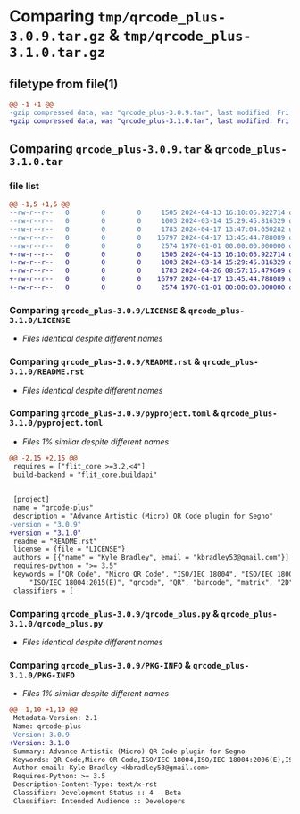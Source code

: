 # Comparing `tmp/qrcode_plus-3.0.9.tar.gz` & `tmp/qrcode_plus-3.1.0.tar.gz`

## filetype from file(1)

```diff
@@ -1 +1 @@
-gzip compressed data, was "qrcode_plus-3.0.9.tar", last modified: Fri Jan  1 00:00:00 2016, max compression
+gzip compressed data, was "qrcode_plus-3.1.0.tar", last modified: Fri Jan  1 00:00:00 2016, max compression
```

## Comparing `qrcode_plus-3.0.9.tar` & `qrcode_plus-3.1.0.tar`

### file list

```diff
@@ -1,5 +1,5 @@
--rw-r--r--   0        0        0     1505 2024-04-13 16:10:05.922714 qrcode_plus-3.0.9/LICENSE
--rw-r--r--   0        0        0     1003 2024-03-14 15:29:45.816329 qrcode_plus-3.0.9/README.rst
--rw-r--r--   0        0        0     1783 2024-04-17 13:47:04.650282 qrcode_plus-3.0.9/pyproject.toml
--rw-r--r--   0        0        0    16797 2024-04-17 13:45:44.788089 qrcode_plus-3.0.9/qrcode_plus.py
--rw-r--r--   0        0        0     2574 1970-01-01 00:00:00.000000 qrcode_plus-3.0.9/PKG-INFO
+-rw-r--r--   0        0        0     1505 2024-04-13 16:10:05.922714 qrcode_plus-3.1.0/LICENSE
+-rw-r--r--   0        0        0     1003 2024-03-14 15:29:45.816329 qrcode_plus-3.1.0/README.rst
+-rw-r--r--   0        0        0     1783 2024-04-26 08:57:15.479609 qrcode_plus-3.1.0/pyproject.toml
+-rw-r--r--   0        0        0    16797 2024-04-17 13:45:44.788089 qrcode_plus-3.1.0/qrcode_plus.py
+-rw-r--r--   0        0        0     2574 1970-01-01 00:00:00.000000 qrcode_plus-3.1.0/PKG-INFO
```

### Comparing `qrcode_plus-3.0.9/LICENSE` & `qrcode_plus-3.1.0/LICENSE`

 * *Files identical despite different names*

### Comparing `qrcode_plus-3.0.9/README.rst` & `qrcode_plus-3.1.0/README.rst`

 * *Files identical despite different names*

### Comparing `qrcode_plus-3.0.9/pyproject.toml` & `qrcode_plus-3.1.0/pyproject.toml`

 * *Files 1% similar despite different names*

```diff
@@ -2,15 +2,15 @@
 requires = ["flit_core >=3.2,<4"]
 build-backend = "flit_core.buildapi"
 
 
 [project]
 name = "qrcode-plus"
 description = "Advance Artistic (Micro) QR Code plugin for Segno"
-version = "3.0.9"
+version = "3.1.0"
 readme = "README.rst"
 license = {file = "LICENSE"}
 authors = [{"name" = "Kyle Bradley", email = "kbradley53@gmail.com"}]
 requires-python = ">= 3.5"
 keywords = ["QR Code", "Micro QR Code", "ISO/IEC 18004", "ISO/IEC 18004:2006(E)",
     "ISO/IEC 18004:2015(E)", "qrcode", "QR", "barcode", "matrix", "2D",]
 classifiers = [
```

### Comparing `qrcode_plus-3.0.9/qrcode_plus.py` & `qrcode_plus-3.1.0/qrcode_plus.py`

 * *Files identical despite different names*

### Comparing `qrcode_plus-3.0.9/PKG-INFO` & `qrcode_plus-3.1.0/PKG-INFO`

 * *Files 1% similar despite different names*

```diff
@@ -1,10 +1,10 @@
 Metadata-Version: 2.1
 Name: qrcode-plus
-Version: 3.0.9
+Version: 3.1.0
 Summary: Advance Artistic (Micro) QR Code plugin for Segno
 Keywords: QR Code,Micro QR Code,ISO/IEC 18004,ISO/IEC 18004:2006(E),ISO/IEC 18004:2015(E),qrcode,QR,barcode,matrix,2D
 Author-email: Kyle Bradley <kbradley53@gmail.com>
 Requires-Python: >= 3.5
 Description-Content-Type: text/x-rst
 Classifier: Development Status :: 4 - Beta
 Classifier: Intended Audience :: Developers
```

